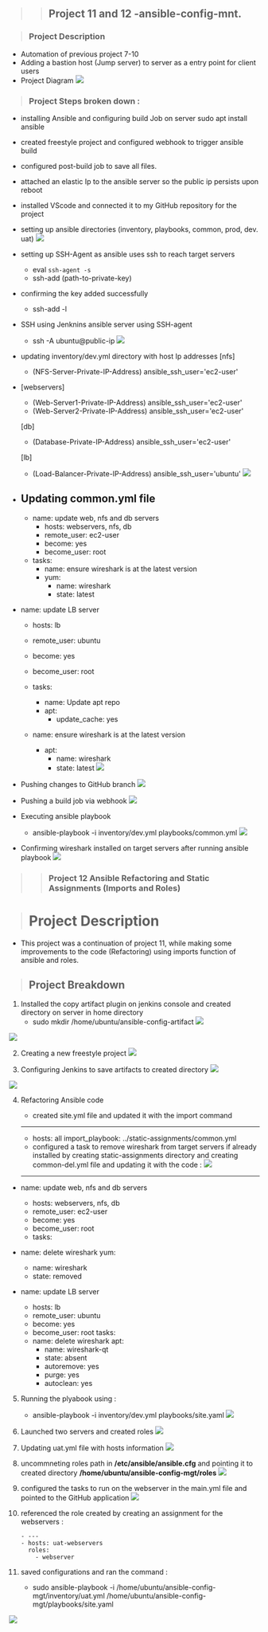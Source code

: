 >>## Project 11 and 12 -ansible-config-mnt.

>###  Project Description
- Automation of previous project 7-10  
- Adding a bastion host (Jump server) to server as a entry point for client users
- Project Diagram 
![](Prj%2011-PNGs/Project%2011%20Diagram.png)

>### Project Steps broken down :

- installing Ansible and configuring build Job on server
    sudo apt install ansible 
- created freestyle project and configured webhook to trigger ansible build
- configured post-build job to save all files.
- attached an elastic Ip to the ansible server so the public ip persists upon reboot
- installed VScode and connected it to my GitHub repository for the project 
- setting up ansible directories (inventory, playbooks, common, prod, dev. uat)
![](Prj%2011-PNGs/4.%20Creating%20Directories%20in%20Vscode.png)

- setting up SSH-Agent as ansible uses ssh to reach target servers 
    - eval `ssh-agent -s`
    - ssh-add (path-to-private-key)
- confirming the key added successfully 
    - ssh-add -l 
- SSH using Jenknins ansible server using SSH-agent
    - ssh -A ubuntu@public-ip
![](Prj%2011-PNGs/6.%20SSH%20using%20Agent.png)

- updating inventory/dev.yml directory with host Ip addresses
    [nfs]
    - (NFS-Server-Private-IP-Address) ansible_ssh_user='ec2-user'

- [webservers]
    - (Web-Server1-Private-IP-Address) ansible_ssh_user='ec2-user'
    - (Web-Server2-Private-IP-Address) ansible_ssh_user='ec2-user'

    [db]
    - (Database-Private-IP-Address) ansible_ssh_user='ec2-user' 

    [lb]
    - (Load-Balancer-Private-IP-Address) ansible_ssh_user='ubuntu'
![](Prj%2011-PNGs/7.%20Editing%20inventory-dev%20directory.png)

- Updating common.yml file
    ---
    - name: update web, nfs and db servers
        - hosts: webservers, nfs, db
        - remote_user: ec2-user
        - become: yes
        - become_user: root
    - tasks:
        - name: ensure wireshark is at the latest version
        - yum:
          - name: wireshark
          - state: latest

- name: update LB server
   - hosts: lb
   - remote_user: ubuntu
   - become: yes
   - become_user: root
   - tasks:
        - name: Update apt repo
        - apt: 
          - update_cache: yes

    - name: ensure wireshark is at the latest version
        - apt:
          - name: wireshark
          - state: latest
![](Prj%2011-PNGs/8.%20Updating%20Common.yml%20directory.png)

- Pushing changes to GitHub branch 
![](Prj%2011-PNGs/9.%20Pushing%20changes%20to%20branch%20.png)

- Pushing a build job via webhook
![](Prj%2011-PNGs/10.%20Pushed%20to%20Jenkins%20via%20Webhook.png)

- Executing ansible playbook 
    - ansible-playbook -i inventory/dev.yml playbooks/common.yml
![](Prj%2011-PNGs/11.%20Successful%20SSH%20from%20controller%20server.png)

- Confirming wireshark installed on target servers after running ansible playbook
![](Prj%2011-PNGs/12.%20Checking%20wireshark%20version%20on%20NFS-server.png) 



>>### Project 12 Ansible Refactoring and Static Assignments (Imports and Roles)

># Project Description
- This project was a continuation of project 11, while making some improvements to the code (Refactoring) using imports function of ansible and roles.

>## Project Breakdown

 1. Installed the copy artifact plugin on jenkins console and created directory on server in home directory 
    - sudo mkdir /home/ubuntu/ansible-config-artifact
![](Prj%2011-PNGs/Prj-12-PNGs/1.%20Creating%20ansible-config-artifact%20directory.png)

![](Prj%2011-PNGs/Prj-12-PNGs/2.%20Installing%20copy%20artifact%20plugin.png)

2. Creating a new freestyle project 
![](Prj%2011-PNGs/Prj-12-PNGs/3.%20Creating%20new%20freestyle%20project.png)

3. Configuring Jenkins to save artifacts to created directory 
![](Prj%2011-PNGs/Prj-12-PNGs/4.%20Configuring%20builds%20to%20keep%20.png)

![](Prj%2011-PNGs/Prj-12-PNGs/5.%20configuring%20build%20triggers%20to%20ansible%20project.png)

4. Refactoring Ansible code 
    - created site.yml file and updated it with the import command 
    ---
    - hosts: all
     import_playbook: ../static-assignments/common.yml
    - configured a task to remove wireshark from target servers if already installed by creating static-assignments directory and creating common-del.yml file and updating it with the code :
![](Prj%2011-PNGs/Prj-12-PNGs/12.%20using%20import_playbook%20command.png)

    - ---
  - name: update web, nfs and db servers
     -   hosts: webservers, nfs, db
     -   remote_user: ec2-user
     -   become: yes
     -   become_user: root
     -   tasks:
  - name: delete wireshark
    yum:
     -   name: wireshark
     -   state: removed

- name: update LB server
     -   hosts: lb
     -   remote_user: ubuntu
     -   become: yes
     -   become_user: root
  tasks:
  - name: delete wireshark
    apt:
     -  name: wireshark-qt
     -  state: absent
     -  autoremove: yes
     -  purge: yes
     -  autoclean: yes
5. Running the plyabook using :
    - ansible-playbook -i inventory/dev.yml playbooks/site.yaml
![](Prj%2011-PNGs/Prj-12-PNGs/11.%20Wireshark%20not%20present%20on%20server.png)

6. Launched two servers and created roles 
![](Prj%2011-PNGs/Prj-12-PNGs/13.%20creating%20roles%20directory.png)

7. Updating uat.yml file with hosts information 
![](Prj%2011-PNGs/Prj-12-PNGs/13.%20Updating%20inventory%20file%20with%20webserver%20hosts%20.png)

8. uncommneting roles path in **/etc/ansible/ansible.cfg** and pointing it to created directory **/home/ubuntu/ansible-config-mgt/roles**
![](Prj%2011-PNGs/Prj-12-PNGs/14.%20Uncommenting%20roles_path%20in%20ansible%20config%20file(1).png)

9. configured the tasks to run on the webserver in the main.yml file and pointed to the GitHub application 
![](Prj%2011-PNGs/Prj-12-PNGs/15.%20updating%20main.yml%20file%20to%20perform%20tasks%20.png)

10. referenced the role created by creating an assignment for the webservers :

        - ---
        - hosts: uat-webservers
          roles:
            - webserver
11. saved configurations and ran the command :

    - sudo ansible-playbook -i /home/ubuntu/ansible-config-mgt/inventory/uat.yml /home/ubuntu/ansible-config-mgt/playbooks/site.yaml

![](Prj%2011-PNGs/Prj-12-PNGs/16.%20site%20running%20on%20webserver.png)

















